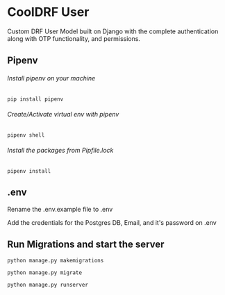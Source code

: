 # CoolDRF User

Custom DRF User Model built on Django with the complete authentication along with OTP functionality, and permissions.

## Pipenv

###### Install pipenv on your machine
`pip install pipenv`

###### Create/Activate virtual env with pipenv
`pipenv shell`

###### Install the packages from Pipfile.lock
`pipenv install`


## .env

Rename the .env.example file to .env


Add the credentials for the Postgres DB, Email, and it's password on .env

## Run Migrations and start the server

`python manage.py makemigrations`

`python manage.py migrate`

`python manage.py runserver`
